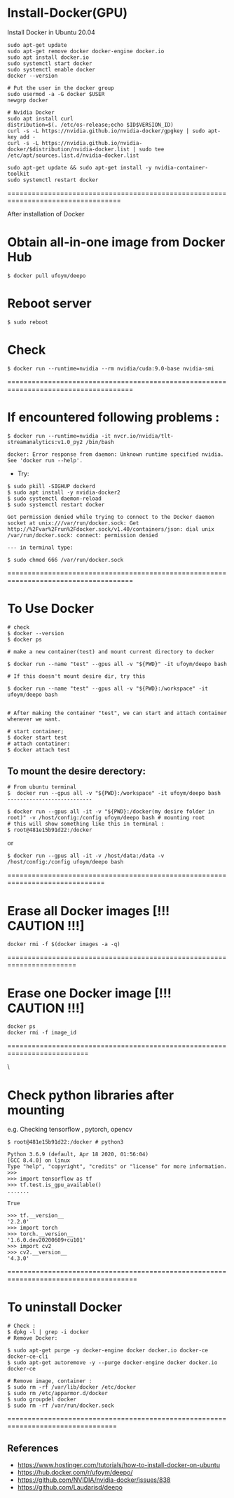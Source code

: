 # Install-Docker(GPU)
Install Docker in Ubuntu 20.04


```
sudo apt-get update
sudo apt-get remove docker docker-engine docker.io
sudo apt install docker.io
sudo systemctl start docker
sudo systemctl enable docker
docker --version

# Put the user in the docker group
sudo usermod -a -G docker $USER
newgrp docker

# Nvidia Docker
sudo apt install curl
distribution=$(. /etc/os-release;echo $ID$VERSION_ID)
curl -s -L https://nvidia.github.io/nvidia-docker/gpgkey | sudo apt-key add -
curl -s -L https://nvidia.github.io/nvidia-docker/$distribution/nvidia-docker.list | sudo tee /etc/apt/sources.list.d/nvidia-docker.list

sudo apt-get update && sudo apt-get install -y nvidia-container-toolkit
sudo systemctl restart docker
```
==================================================================================

After installation of Docker


#  Obtain all-in-one image from Docker Hub
```
$ docker pull ufoym/deepo
```

 
# Reboot server 

```
$ sudo reboot
```
# Check
```
$ docker run --runtime=nvidia --rm nvidia/cuda:9.0-base nvidia-smi
```
=====================================================================================

# If encountered following problems :

```
$ docker run --runtime=nvidia -it nvcr.io/nvidia/tlt-streamanalytics:v1.0_py2 /bin/bash

docker: Error response from daemon: Unknown runtime specified nvidia.
See 'docker run --help'.
```
- Try:

```
$ sudo pkill -SIGHUP dockerd
$ sudo apt install -y nvidia-docker2
$ sudo systemctl daemon-reload
$ sudo systemctl restart docker
```

```
Got permission denied while trying to connect to the Docker daemon socket at unix:///var/run/docker.sock: Get http://%2Fvar%2Frun%2Fdocker.sock/v1.40/containers/json: dial unix /var/run/docker.sock: connect: permission denied

--- in terminal type:

$ sudo chmod 666 /var/run/docker.sock
```
=====================================================================================
# To Use Docker

```
# check 
$ docker --version
$ docker ps

# make a new container(test) and mount current directory to docker 

$ docker run --name "test" --gpus all -v "${PWD}" -it ufoym/deepo bash

# If this doesn't mount desire dir, try this 

$ docker run --name "test" --gpus all -v "${PWD}:/workspace" -it ufoym/deepo bash


# After making the container "test", we can start and attach container whenever we want.

# start container;
$ docker start test
# attach contatiner:
$ docker attach test
```
## To mount the desire derectory:
```
# From ubuntu terminal
$  docker run --gpus all -v "${PWD}:/workspace" -it ufoym/deepo bash
---------------------------

$ docker run --gpus all -it -v "${PWD}:/docker(my desire folder in root)" -v /host/config:/config ufoym/deepo bash # mounting root 
# this will show something like this in terminal :
$ root@481e15b91d22:/docker 
```

or 

```
$ docker run --gpus all -it -v /host/data:/data -v /host/config:/config ufoym/deepo bash
```


==============================================================================






# Erase all Docker images [!!! CAUTION !!!]
```
docker rmi -f $(docker images -a -q)
```

=======================================================================

# Erase one Docker image  [!!! CAUTION !!!]
```
docker ps
docker rmi -f image_id

```

==========================================================================


\
# Check python libraries  after mounting 

e.g. Checking tensorflow , pytorch, opencv

```
$ root@481e15b91d22:/docker # python3

Python 3.6.9 (default, Apr 18 2020, 01:56:04) 
[GCC 8.4.0] on linux
Type "help", "copyright", "credits" or "license" for more information.
>>> 
>>> import tensorflow as tf
>>> tf.test.is_gpu_available()
.......

True

>>> tf.__version__
'2.2.0'
>>> import torch
>>> torch.__version__
'1.6.0.dev20200609+cu101'
>>> import cv2
>>> cv2.__version__
'4.3.0'
```
======================================================================================

# To uninstall Docker 
```
# Check :
$ dpkg -l | grep -i docker
# Remove Docker:

$ sudo apt-get purge -y docker-engine docker docker.io docker-ce docker-ce-cli
$ sudo apt-get autoremove -y --purge docker-engine docker docker.io docker-ce  

# Remove image, container :
$ sudo rm -rf /var/lib/docker /etc/docker
$ sudo rm /etc/apparmor.d/docker
$ sudo groupdel docker
$ sudo rm -rf /var/run/docker.sock
```
=================================================================================
## References 
* https://www.hostinger.com/tutorials/how-to-install-docker-on-ubuntu
* https://hub.docker.com/r/ufoym/deepo/
* https://github.com/NVIDIA/nvidia-docker/issues/838
* https://github.com/Laudarisd/deepo



